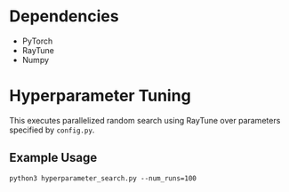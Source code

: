 # Dependencies
- PyTorch
- RayTune
- Numpy

# Hyperparameter Tuning
This executes parallelized random search using RayTune over parameters specified by `config.py`.

## Example Usage
```
python3 hyperparameter_search.py --num_runs=100
```
